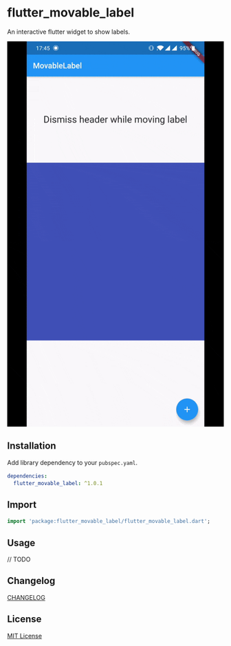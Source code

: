 # flutter_movable_label

An interactive flutter widget to show labels.

![screenshot](./art/screenshot.gif)

## Installation

Add library dependency to your `pubspec.yaml`.

```yaml
dependencies:
  flutter_movable_label: ^1.0.1
```

## Import

```dart
import 'package:flutter_movable_label/flutter_movable_label.dart';
```

## Usage

// TODO


## Changelog

[CHANGELOG](./CHANGELOG.md)

## License

[MIT License](./LICENSE)